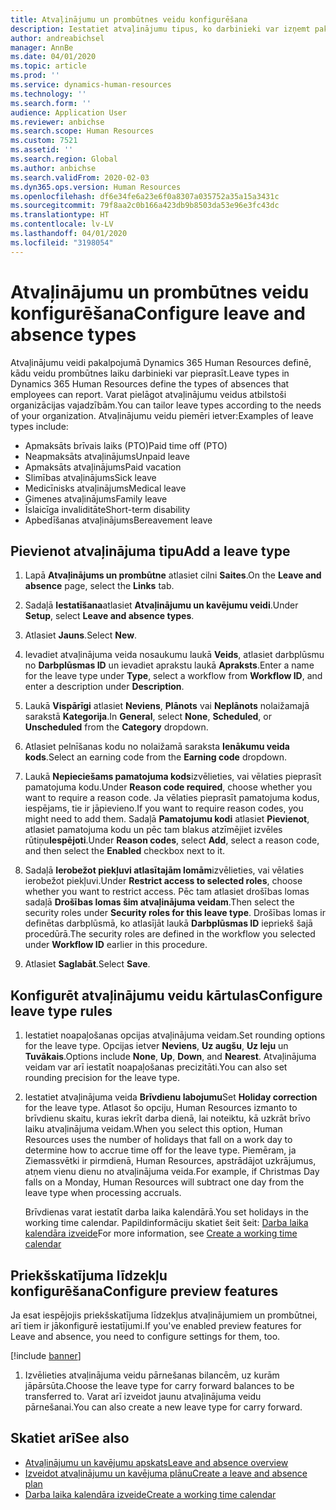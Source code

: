 ```yaml
---
title: Atvaļinājumu un prombūtnes veidu konfigurēšana
description: Iestatiet atvaļinājumu tipus, ko darbinieki var izņemt pakalpojumā Dynamics 365 Human Resources.
author: andreabichsel
manager: AnnBe
ms.date: 04/01/2020
ms.topic: article
ms.prod: ''
ms.service: dynamics-human-resources
ms.technology: ''
ms.search.form: ''
audience: Application User
ms.reviewer: anbichse
ms.search.scope: Human Resources
ms.custom: 7521
ms.assetid: ''
ms.search.region: Global
ms.author: anbichse
ms.search.validFrom: 2020-02-03
ms.dyn365.ops.version: Human Resources
ms.openlocfilehash: df6e34fe6a23e6f0a8307a035752a35a15a3431c
ms.sourcegitcommit: 79f8aa2c0b166a423db9b8503da53e96e3fc43dc
ms.translationtype: HT
ms.contentlocale: lv-LV
ms.lasthandoff: 04/01/2020
ms.locfileid: "3198054"
---
```

# <a name="configure-leave-and-absence-types"></a><span data-ttu-id="a06a5-103">Atvaļinājumu un prombūtnes veidu konfigurēšana</span><span class="sxs-lookup"><span data-stu-id="a06a5-103">Configure leave and absence types</span></span>

<span data-ttu-id="a06a5-104">Atvaļinājumu veidi pakalpojumā Dynamics 365 Human Resources definē, kādu veidu prombūtnes laiku darbinieki var pieprasīt.</span><span class="sxs-lookup"><span data-stu-id="a06a5-104">Leave types in Dynamics 365 Human Resources define the types of absences that employees can report.</span></span> <span data-ttu-id="a06a5-105">Varat pielāgot atvaļinājumu veidus atbilstoši organizācijas vajadzībām.</span><span class="sxs-lookup"><span data-stu-id="a06a5-105">You can tailor leave types according to the needs of your organization.</span></span> <span data-ttu-id="a06a5-106">Atvaļinājumu veidu piemēri ietver:</span><span class="sxs-lookup"><span data-stu-id="a06a5-106">Examples of leave types include:</span></span>

- <span data-ttu-id="a06a5-107">Apmaksāts brīvais laiks (PTO)</span><span class="sxs-lookup"><span data-stu-id="a06a5-107">Paid time off (PTO)</span></span>
- <span data-ttu-id="a06a5-108">Neapmaksāts atvaļinājums</span><span class="sxs-lookup"><span data-stu-id="a06a5-108">Unpaid leave</span></span>
- <span data-ttu-id="a06a5-109">Apmaksāts atvaļinājums</span><span class="sxs-lookup"><span data-stu-id="a06a5-109">Paid vacation</span></span>
- <span data-ttu-id="a06a5-110">Slimības atvaļinājums</span><span class="sxs-lookup"><span data-stu-id="a06a5-110">Sick leave</span></span>
- <span data-ttu-id="a06a5-111">Medicīnisks atvaļinājums</span><span class="sxs-lookup"><span data-stu-id="a06a5-111">Medical leave</span></span>
- <span data-ttu-id="a06a5-112">Ģimenes atvaļinājums</span><span class="sxs-lookup"><span data-stu-id="a06a5-112">Family leave</span></span>
- <span data-ttu-id="a06a5-113">Īslaicīga invaliditāte</span><span class="sxs-lookup"><span data-stu-id="a06a5-113">Short-term disability</span></span>
- <span data-ttu-id="a06a5-114">Apbedīšanas atvaļinājums</span><span class="sxs-lookup"><span data-stu-id="a06a5-114">Bereavement leave</span></span>

## <a name="add-a-leave-type"></a><span data-ttu-id="a06a5-115">Pievienot atvaļinājuma tipu</span><span class="sxs-lookup"><span data-stu-id="a06a5-115">Add a leave type</span></span>

1. <span data-ttu-id="a06a5-116">Lapā **Atvaļinājums un prombūtne** atlasiet cilni **Saites**.</span><span class="sxs-lookup"><span data-stu-id="a06a5-116">On the **Leave and absence** page, select the **Links** tab.</span></span>

2. <span data-ttu-id="a06a5-117">Sadaļā **Iestatīšana**atlasiet **Atvaļinājumu un kavējumu veidi**.</span><span class="sxs-lookup"><span data-stu-id="a06a5-117">Under **Setup**, select **Leave and absence types**.</span></span>

3. <span data-ttu-id="a06a5-118">Atlasiet **Jauns**.</span><span class="sxs-lookup"><span data-stu-id="a06a5-118">Select **New**.</span></span>

4. <span data-ttu-id="a06a5-119">Ievadiet atvaļinājuma veida nosaukumu laukā **Veids**, atlasiet darbplūsmu no **Darbplūsmas ID** un ievadiet aprakstu laukā **Apraksts**.</span><span class="sxs-lookup"><span data-stu-id="a06a5-119">Enter a name for the leave type under **Type**, select a workflow from **Workflow ID**, and enter a description under **Description**.</span></span>

5. <span data-ttu-id="a06a5-120">Laukā **Vispārīgi** atlasiet **Neviens**, **Plānots** vai **Neplānots** nolaižamajā sarakstā **Kategorija**.</span><span class="sxs-lookup"><span data-stu-id="a06a5-120">In **General**, select **None**, **Scheduled**, or **Unscheduled** from the **Category** dropdown.</span></span>

6. <span data-ttu-id="a06a5-121">Atlasiet pelnīšanas kodu no nolaižamā saraksta **Ienākumu veida kods**.</span><span class="sxs-lookup"><span data-stu-id="a06a5-121">Select an earning code from the **Earning code** dropdown.</span></span>

7. <span data-ttu-id="a06a5-122">Laukā **Nepieciešams pamatojuma kods**izvēlieties, vai vēlaties pieprasīt pamatojuma kodu.</span><span class="sxs-lookup"><span data-stu-id="a06a5-122">Under **Reason code required**, choose whether you want to require a reason code.</span></span> <span data-ttu-id="a06a5-123">Ja vēlaties pieprasīt pamatojuma kodus, iespējams, tie ir jāpievieno.</span><span class="sxs-lookup"><span data-stu-id="a06a5-123">If you want to require reason codes, you might need to add them.</span></span> <span data-ttu-id="a06a5-124">Sadaļā **Pamatojumu kodi** atlasiet **Pievienot**, atlasiet pamatojuma kodu un pēc tam blakus atzīmējiet izvēles rūtiņu**Iespējoti**.</span><span class="sxs-lookup"><span data-stu-id="a06a5-124">Under **Reason codes**, select **Add**, select a reason code, and then select the **Enabled** checkbox next to it.</span></span>

8. <span data-ttu-id="a06a5-125">Sadaļā **Ierobežot piekļuvi atlasītajām lomām**izvēlieties, vai vēlaties ierobežot piekļuvi.</span><span class="sxs-lookup"><span data-stu-id="a06a5-125">Under **Restrict access to selected roles**, choose whether you want to restrict access.</span></span> <span data-ttu-id="a06a5-126">Pēc tam atlasiet drošības lomas sadaļā **Drošības lomas šim atvaļinājuma veidam**.</span><span class="sxs-lookup"><span data-stu-id="a06a5-126">Then select the security roles under **Security roles for this leave type**.</span></span> <span data-ttu-id="a06a5-127">Drošības lomas ir definētas darbplūsmā, ko atlasījāt laukā **Darbplūsmas ID** iepriekš šajā procedūrā.</span><span class="sxs-lookup"><span data-stu-id="a06a5-127">The security roles are defined in the workflow you selected under **Workflow ID** earlier in this procedure.</span></span>

9. <span data-ttu-id="a06a5-128">Atlasiet **Saglabāt**.</span><span class="sxs-lookup"><span data-stu-id="a06a5-128">Select **Save**.</span></span>

## <a name="configure-leave-type-rules"></a><span data-ttu-id="a06a5-129">Konfigurēt atvaļinājumu veidu kārtulas</span><span class="sxs-lookup"><span data-stu-id="a06a5-129">Configure leave type rules</span></span>

1. <span data-ttu-id="a06a5-130">Iestatiet noapaļošanas opcijas atvaļinājuma veidam.</span><span class="sxs-lookup"><span data-stu-id="a06a5-130">Set rounding options for the leave type.</span></span> <span data-ttu-id="a06a5-131">Opcijas ietver **Neviens**, **Uz augšu**, **Uz leju** un **Tuvākais**.</span><span class="sxs-lookup"><span data-stu-id="a06a5-131">Options include **None**, **Up**, **Down**, and **Nearest**.</span></span> <span data-ttu-id="a06a5-132">Atvaļinājuma veidam var arī iestatīt noapaļošanas precizitāti.</span><span class="sxs-lookup"><span data-stu-id="a06a5-132">You can also set rounding precision for the leave type.</span></span>

2. <span data-ttu-id="a06a5-133">Iestatiet atvaļinājuma veida **Brīvdienu labojumu**</span><span class="sxs-lookup"><span data-stu-id="a06a5-133">Set **Holiday correction** for the leave type.</span></span> <span data-ttu-id="a06a5-134">Atlasot šo opciju, Human Resources izmanto to brīvdienu skaitu, kuras iekrīt darba dienā, lai noteiktu, kā uzkrāt brīvo laiku atvaļinājuma veidam.</span><span class="sxs-lookup"><span data-stu-id="a06a5-134">When you select this option, Human Resources uses the number of holidays that fall on a work day to determine how to accrue time off for the leave type.</span></span> <span data-ttu-id="a06a5-135">Piemēram, ja Ziemassvētki ir pirmdienā, Human Resources, apstrādājot uzkrājumus, atņem vienu dienu no atvaļinājuma veida.</span><span class="sxs-lookup"><span data-stu-id="a06a5-135">For example, if Christmas Day falls on a Monday, Human Resources will subtract one day from the leave type when processing accruals.</span></span>

   <span data-ttu-id="a06a5-136">Brīvdienas varat iestatīt darba laika kalendārā.</span><span class="sxs-lookup"><span data-stu-id="a06a5-136">You set holidays in the working time calendar.</span></span> <span data-ttu-id="a06a5-137">Papildinformāciju skatiet šeit šeit: [Darba laika kalendāra izveide](hr-leave-and-absence-working-time-calendar.md)</span><span class="sxs-lookup"><span data-stu-id="a06a5-137">For more information, see [Create a working time calendar](hr-leave-and-absence-working-time-calendar.md)</span></span>
   
## <a name="configure-preview-features"></a><span data-ttu-id="a06a5-138">Priekšskatījuma līdzekļu konfigurēšana</span><span class="sxs-lookup"><span data-stu-id="a06a5-138">Configure preview features</span></span>

<span data-ttu-id="a06a5-139">Ja esat iespējojis priekšskatījuma līdzekļus atvaļinājumiem un prombūtnei, arī tiem ir jākonfigurē iestatījumi.</span><span class="sxs-lookup"><span data-stu-id="a06a5-139">If you've enabled preview features for Leave and absence, you need to configure settings for them, too.</span></span>

[!include [banner](includes/preview-feature-leave-absence.md)]

1. <span data-ttu-id="a06a5-140">Izvēlieties atvaļinājuma veidu pārnešanas bilancēm, uz kurām jāpārsūta.</span><span class="sxs-lookup"><span data-stu-id="a06a5-140">Choose the leave type for carry forward balances to be transferred to.</span></span> <span data-ttu-id="a06a5-141">Varat arī izveidot jaunu atvaļinājuma veidu pārnešanai.</span><span class="sxs-lookup"><span data-stu-id="a06a5-141">You can also create a new leave type for carry forward.</span></span> 

## <a name="see-also"></a><span data-ttu-id="a06a5-142">Skatiet arī</span><span class="sxs-lookup"><span data-stu-id="a06a5-142">See also</span></span>

- [<span data-ttu-id="a06a5-143">Atvaļinājumu un kavējumu apskats</span><span class="sxs-lookup"><span data-stu-id="a06a5-143">Leave and absence overview</span></span>](hr-leave-and-absence-overview.md)
- [<span data-ttu-id="a06a5-144">Izveidot atvaļinājumu un kavējuma plānu</span><span class="sxs-lookup"><span data-stu-id="a06a5-144">Create a leave and absence plan</span></span>](hr-leave-and-absence-plans.md)
- [<span data-ttu-id="a06a5-145">Darba laika kalendāra izveide</span><span class="sxs-lookup"><span data-stu-id="a06a5-145">Create a working time calendar</span></span>](hr-leave-and-absence-working-time-calendar.md)
